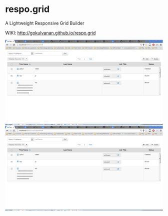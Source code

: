 respo.grid
==========

A Lightweight Responsive Grid Builder

WIKI:
http://gokulvanan.github.io/respo.grid

![grid expanded](img/screehshot1.png)
![grid expanded](img/screehshot1.png)
